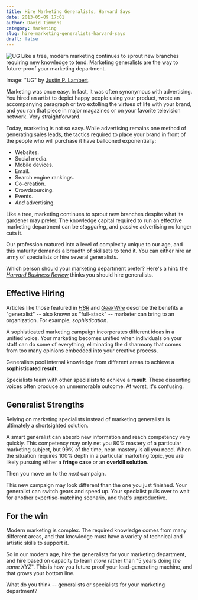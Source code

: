 ```yaml
---
title: Hire Marketing Generalists, Harvard Says
date: 2013-05-09 17:01
author: David Timmons
category: Marketing
slug: hire-marketing-generalists-harvard-says
draft: false
---
```


![UG][1]
<span class="img-caption">
  Like a tree, modern marketing continues to sprout new branches requiring
  new knowledge to tend. Marketing generalists are the way to future-proof
  your marketing department.

  Image: "UG" by [Justin P. Lambert][2].
</span>

Marketing was once easy. In fact, it was often synonymous with
advertising. You hired an artist to depict happy people using your
product, wrote an accompanying paragraph or two extolling the virtues of
life with your brand, and you ran that piece in major magazines or on
your favorite television network. Very straightforward.

Today, marketing is not so easy. While advertising remains one method of
generating sales leads, the tactics required to place your brand in
front of the people who will purchase it have ballooned exponentially:

-   Websites.
-   Social media.
-   Mobile devices.
-   Email.
-   Search engine rankings.
-   Co-creation.
-   Crowdsourcing.
-   Events.
-   *And* advertising.

Like a tree, marketing continues to sprout new branches despite what its
gardener may prefer. The knowledge capital required to run an effective
marketing department can be *staggering*, and passive advertising no
longer cuts it.

Our profession matured into a level of complexity unique to our age, and
this maturity demands a breadth of skillsets to tend it. You can either
hire an army of specialists or hire several generalists.

Which person should your marketing department prefer? Here's a hint: the
*[Harvard Business Review][3]* thinks you should hire generalists.

## Effective Hiring

Articles like those featured in *[HBR][3]* and *[GeekWire][4]* describe
the benefits a "generalist" -- also known as "full-stack" -- marketer
can bring to an organization. For example, *sophistication*.

A sophisticated marketing campaign incorporates different ideas in a
unified voice. Your marketing becomes unified when individuals on your
staff can do some of everything, eliminating the disharmony that comes
from too many opinions embedded into your creative process.

Generalists pool internal knowledge from different areas to achieve a
**sophisticated result**.

Specialists team with other specialists to achieve a **result**. These
dissenting voices often produce an unmemorable outcome. At worst, it's
confusing.

## Generalist Strengths

Relying on marketing specialists instead of marketing generalists is
ultimately a shortsighted solution.

A smart generalist can absorb new information and reach competency very
quickly. This competency may only net you 80% mastery of a particular
marketing subject, but 99% of the time, near-mastery is all you need.
When the situation requires 100% depth in a particular marketing topic,
you are likely pursuing either a **fringe case** or an **overkill
solution**.

Then you move on to the *next* campaign.

This new campaign may look different than the one you just finished.
Your generalist can switch gears and speed up. Your specialist pulls
over to wait for another expertise-matching scenario, and that's
unproductive.

## For the win

Modern marketing is complex. The required knowledge comes from many
different areas, and that knowledge must have a variety of technical and
artistic skills to support it.

So in our modern age, hire the generalists for your marketing
department, and hire based on capacity to learn *more* rather than "5
years doing *the same XYZ*". This is how you future proof your
lead-generating machine, and that grows your bottom line.

What do you think -- generalists or specialists for your marketing
department?


[1]: {{imagePath}}2013/05/hire-marketing-generalists-harvard-says0.jpg
  "Hire Marketing Generalists, Harvard Says"

[2]: http://www.flickr.com/photos/justinplwrites/5311302376/
  "View the original photo on Flickr."

[3]: http://blogs.hbr.org/cs/2012/06/all_hail_the_generalist.html
  "Click here to read 'All Hail the Generalist' at the Harvard Business Review website."

[4]: http://www.geekwire.com/2013/commentary-startup-marketing-minds-aka-fullstack-marketers/
  "Click here to read about 'full-stack marketers' at GeekWire."
